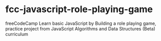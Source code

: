 # fcc-javascript-role-playing-game
freeCodeCamp Learn basic JavaScript by Building a role playing game,  practice project from JavaScript Algorithms and Data Structures (Beta) curriculum
